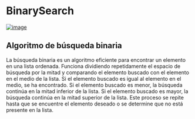 # BinarySearch
[![image](https://github.com/SC3UIS/IntroPP2191932/assets/91171649/a68b128b-d767-4fe8-bfd8-c4c1f0f1fe6e)](https://cs.colby.edu/nsalmadi/teaching/CS231/S21/labs/lab06/titleImage.png)

## Algoritmo de búsqueda binaria

La búsqueda binaria es un algoritmo eficiente para encontrar un elemento en una lista ordenada. Funciona dividiendo repetidamente el espacio de búsqueda por la mitad y comparando el elemento buscado con el elemento en el medio de la lista. Si el elemento buscado es igual al elemento en el medio, se ha encontrado. Si el elemento buscado es menor, la búsqueda continúa en la mitad inferior de la lista. Si el elemento buscado es mayor, la búsqueda continúa en la mitad superior de la lista. Este proceso se repite hasta que se encuentre el elemento deseado o se determine que no está presente en la lista.
